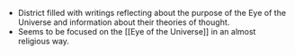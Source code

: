 - District filled with writings reflecting about the purpose of the Eye of the Universe and information about their theories of thought.
- Seems to be focused on the [[Eye of the Universe]] in an almost religious way.